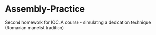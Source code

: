 # Assembly-Practice
Second homework for IOCLA course - simulating a dedication technique (Romanian manelist tradition)

